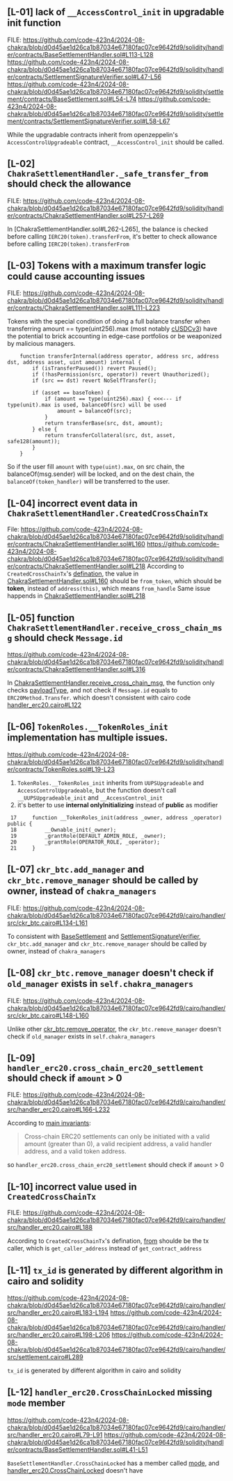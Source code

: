 ## [L-01] lack of `__AccessControl_init` in upgradable init function
FILE:
https://github.com/code-423n4/2024-08-chakra/blob/d0d45ae1d26ca1b87034e67180fac07ce9642fd9/solidity/handler/contracts/BaseSettlementHandler.sol#L113-L128
https://github.com/code-423n4/2024-08-chakra/blob/d0d45ae1d26ca1b87034e67180fac07ce9642fd9/solidity/handler/contracts/SettlementSignatureVerifier.sol#L47-L56
https://github.com/code-423n4/2024-08-chakra/blob/d0d45ae1d26ca1b87034e67180fac07ce9642fd9/solidity/settlement/contracts/BaseSettlement.sol#L54-L74
https://github.com/code-423n4/2024-08-chakra/blob/d0d45ae1d26ca1b87034e67180fac07ce9642fd9/solidity/settlement/contracts/SettlementSignatureVerifier.sol#L58-L67

While the upgradable contracts inherit from openzeppelin's `AccessControlUpgradeable` contract, `__AccessControl_init` should be called.

## [L-02] `ChakraSettlementHandler._safe_transfer_from` should check the allowance
FILE:
https://github.com/code-423n4/2024-08-chakra/blob/d0d45ae1d26ca1b87034e67180fac07ce9642fd9/solidity/handler/contracts/ChakraSettlementHandler.sol#L257-L269

In [ChakraSettlementHandler.sol#L262-L265], the balance is checked before calling `IERC20(token).transferFrom`, it's better to check allowance before calling `IERC20(token).transferFrom`

## [L-03] Tokens with a maximum transfer logic could cause accounting issues
FILE:
https://github.com/code-423n4/2024-08-chakra/blob/d0d45ae1d26ca1b87034e67180fac07ce9642fd9/solidity/handler/contracts/ChakraSettlementHandler.sol#L111-L223

Tokens with the special condition of doing a full balance transfer when transferring amount == type(uint256).max (most notably [cUSDCv3](https://optimistic.etherscan.io/token/0x2e44e174f7D53F0212823acC11C01A11d58c5bCB?a=0x2a376410fd9e5546bcce9f5bdabeb5b8ad8d09de#code)) have the potential to brick accounting in edge-case portfolios or be weaponized by malicious managers.
```solidity
    function transferInternal(address operator, address src, address dst, address asset, uint amount) internal {
        if (isTransferPaused()) revert Paused();
        if (!hasPermission(src, operator)) revert Unauthorized();
        if (src == dst) revert NoSelfTransfer();

        if (asset == baseToken) {
            if (amount == type(uint256).max) { <<<--- if type(unit).max is used, balanceOf(src) will be used
                amount = balanceOf(src);
            }
            return transferBase(src, dst, amount);
        } else {
            return transferCollateral(src, dst, asset, safe128(amount));
        }
    }
```

So if the user fill `amount` with `type(uint).max`, on src chain, the balanceOf(msg.sender) will be locked, and on the dest chain, the `balanceOf(token_handler)` will be transferred to the user.

## [L-04] incorrect event data in `ChakraSettlementHandler.CreatedCrossChainTx`
File:
https://github.com/code-423n4/2024-08-chakra/blob/d0d45ae1d26ca1b87034e67180fac07ce9642fd9/solidity/handler/contracts/ChakraSettlementHandler.sol#L160
https://github.com/code-423n4/2024-08-chakra/blob/d0d45ae1d26ca1b87034e67180fac07ce9642fd9/solidity/handler/contracts/ChakraSettlementHandler.sol#L218
According to `CreatedCrossChainTx`'s [defination](https://github.com/code-423n4/2024-08-chakra/blob/d0d45ae1d26ca1b87034e67180fac07ce9642fd9/solidity/handler/contracts/BaseSettlementHandler.sol#L53-L63), the value in [ChakraSettlementHandler.sol#L160](https://github.com/code-423n4/2024-08-chakra/blob/d0d45ae1d26ca1b87034e67180fac07ce9642fd9/solidity/handler/contracts/ChakraSettlementHandler.sol#L160) should be `from_token`, which should be **token**, instead of `address(this)`, which means `from_handle`
Same issue happends in [ChakraSettlementHandler.sol#L218](https://github.com/code-423n4/2024-08-chakra/blob/d0d45ae1d26ca1b87034e67180fac07ce9642fd9/solidity/handler/contracts/ChakraSettlementHandler.sol#L218)


## [L-05] function `ChakraSettlementHandler.receive_cross_chain_msg` should check `Message.id`
https://github.com/code-423n4/2024-08-chakra/blob/d0d45ae1d26ca1b87034e67180fac07ce9642fd9/solidity/handler/contracts/ChakraSettlementHandler.sol#L316

In [ChakraSettlementHandler.receive_cross_chain_msg](https://github.com/code-423n4/2024-08-chakra/blob/d0d45ae1d26ca1b87034e67180fac07ce9642fd9/solidity/handler/contracts/ChakraSettlementHandler.sol#L299-L355), the function only checks [payloadType](https://github.com/code-423n4/2024-08-chakra/blob/d0d45ae1d26ca1b87034e67180fac07ce9642fd9/solidity/handler/contracts/ChakraSettlementHandler.sol#L316), and not check if `Message.id` equals to `ERC20Method.Transfer`. which doesn't consistent with cairo code [handler_erc20.cairo#L122](https://github.com/code-423n4/2024-08-chakra/blob/d0d45ae1d26ca1b87034e67180fac07ce9642fd9/cairo/handler/src/handler_erc20.cairo#L122)

## [L-06] `TokenRoles.__TokenRoles_init` implementation has multiple issues.
https://github.com/code-423n4/2024-08-chakra/blob/d0d45ae1d26ca1b87034e67180fac07ce9642fd9/solidity/handler/contracts/TokenRoles.sol#L19-L23

1. `TokenRoles.__TokenRoles_init` inherits from `UUPSUpgradeable` and `AccessControlUpgradeable`, but the function doesn't call `__UUPSUpgradeable_init` and `__AccessControl_init`
1. it's better to use **internal onlyInitializing** instead of **public** as modifier
```sodlidity
 17     function __TokenRoles_init(address _owner, address _operator) public {
 18         __Ownable_init(_owner);
 19         _grantRole(DEFAULT_ADMIN_ROLE, _owner);
 20         _grantRole(OPERATOR_ROLE, _operator);
 21     }
```

## [L-07] `ckr_btc.add_manager` and `ckr_btc.remove_manager` should be called by owner, instead of `chakra_managers`
FILE:
https://github.com/code-423n4/2024-08-chakra/blob/d0d45ae1d26ca1b87034e67180fac07ce9642fd9/cairo/handler/src/ckr_btc.cairo#L134-L161

To consistent with [BaseSettlement](https://github.com/code-423n4/2024-08-chakra/blob/d0d45ae1d26ca1b87034e67180fac07ce9642fd9/solidity/settlement/contracts/BaseSettlement.sol#L149-L162) and [SettlementSignatureVerifier](https://github.com/code-423n4/2024-08-chakra/blob/d0d45ae1d26ca1b87034e67180fac07ce9642fd9/solidity/settlement/contracts/SettlementSignatureVerifier.sol#L83-L96), `ckr_btc.add_manager` and `ckr_btc.remove_manager` should be called by owner, instead of `chakra_managers`

## [L-08] `ckr_btc.remove_manager` doesn't check if `old_manager` exists in `self.chakra_managers`
FILE:
https://github.com/code-423n4/2024-08-chakra/blob/d0d45ae1d26ca1b87034e67180fac07ce9642fd9/cairo/handler/src/ckr_btc.cairo#L148-L160

Unlike other [ckr_btc.remove_operator](https://github.com/code-423n4/2024-08-chakra/blob/d0d45ae1d26ca1b87034e67180fac07ce9642fd9/cairo/handler/src/ckr_btc.cairo#L181-L193), the `ckr_btc.remove_manager` doesn't check if `old_manager` exists in `self.chakra_managers`

## [L-09] `handler_erc20.cross_chain_erc20_settlement` should check if `amount` > 0
FILE:
https://github.com/code-423n4/2024-08-chakra/blob/d0d45ae1d26ca1b87034e67180fac07ce9642fd9/cairo/handler/src/handler_erc20.cairo#L166-L232

According to [main invariants](https://github.com/code-423n4/2024-08-chakra/tree/main?tab=readme-ov-file#main-invariants):
>Cross-chain ERC20 settlements can only be initiated with a valid amount (greater than 0), a valid recipient address, a valid handler address, and a valid token address.

so `handler_erc20.cross_chain_erc20_settlement` should check if `amount` > 0

## [L-10] incorrect value used in `CreatedCrossChainTx`
FILE:
https://github.com/code-423n4/2024-08-chakra/blob/d0d45ae1d26ca1b87034e67180fac07ce9642fd9/cairo/handler/src/handler_erc20.cairo#L188

According to `CreatedCrossChainTx`'s defination, [from](https://github.com/code-423n4/2024-08-chakra/blob/d0d45ae1d26ca1b87034e67180fac07ce9642fd9/cairo/handler/src/handler_erc20.cairo#L98) shoulde be the tx caller, which is `get_caller_address` instead of `get_contract_address`

## [L-11] `tx_id` is generated by different algorithm in cairo and solidity
https://github.com/code-423n4/2024-08-chakra/blob/d0d45ae1d26ca1b87034e67180fac07ce9642fd9/cairo/handler/src/handler_erc20.cairo#L183-L194
https://github.com/code-423n4/2024-08-chakra/blob/d0d45ae1d26ca1b87034e67180fac07ce9642fd9/cairo/handler/src/handler_erc20.cairo#L198-L206
https://github.com/code-423n4/2024-08-chakra/blob/d0d45ae1d26ca1b87034e67180fac07ce9642fd9/cairo/handler/src/settlement.cairo#L289

`tx_id` is generated by different algorithm in cairo and solidity

## [L-12] `handler_erc20.CrossChainLocked` missing `mode` member
https://github.com/code-423n4/2024-08-chakra/blob/d0d45ae1d26ca1b87034e67180fac07ce9642fd9/cairo/handler/src/handler_erc20.cairo#L79-L91
https://github.com/code-423n4/2024-08-chakra/blob/d0d45ae1d26ca1b87034e67180fac07ce9642fd9/solidity/handler/contracts/BaseSettlementHandler.sol#L41-L51

`BaseSettlementHandler.CrossChainLocked` has a member called [mode](https://github.com/code-423n4/2024-08-chakra/blob/d0d45ae1d26ca1b87034e67180fac07ce9642fd9/solidity/handler/contracts/BaseSettlementHandler.sol#L50), and [handler_erc20.CrossChainLocked](https://github.com/code-423n4/2024-08-chakra/blob/d0d45ae1d26ca1b87034e67180fac07ce9642fd9/cairo/handler/src/handler_erc20.cairo#L79-L91) doesn't have


